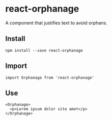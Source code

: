 # react-orphanage

A component that justifies text to avoid orphans.

## Install

`npm install --save react-orphanage`

## Import

`import Orphanage from 'react-orphanage'`

## Use

```
<Orphanage>
  <p>Lorem ipsum dolor site amet</p>
</Orphanage>
```
